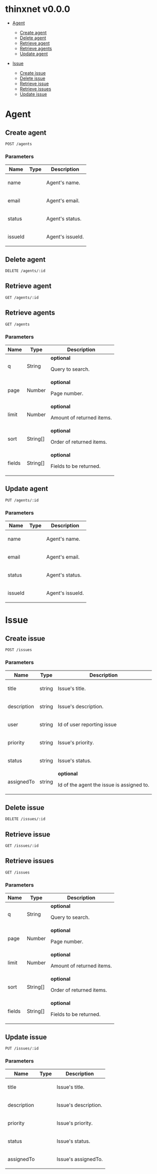 # thinxnet v0.0.0



- [Agent](#agent)
	- [Create agent](#create-agent)
	- [Delete agent](#delete-agent)
	- [Retrieve agent](#retrieve-agent)
	- [Retrieve agents](#retrieve-agents)
	- [Update agent](#update-agent)
	
- [Issue](#issue)
	- [Create issue](#create-issue)
	- [Delete issue](#delete-issue)
	- [Retrieve issue](#retrieve-issue)
	- [Retrieve issues](#retrieve-issues)
	- [Update issue](#update-issue)
	


# Agent

## Create agent



	POST /agents


### Parameters

| Name    | Type      | Description                          |
|---------|-----------|--------------------------------------|
| name			| 			|  <p>Agent's name.</p>							|
| email			| 			|  <p>Agent's email.</p>							|
| status			| 			|  <p>Agent's status.</p>							|
| issueId			| 			|  <p>Agent's issueId.</p>							|

## Delete agent



	DELETE /agents/:id


## Retrieve agent



	GET /agents/:id


## Retrieve agents



	GET /agents


### Parameters

| Name    | Type      | Description                          |
|---------|-----------|--------------------------------------|
| q			| String			| **optional** <p>Query to search.</p>							|
| page			| Number			| **optional** <p>Page number.</p>							|
| limit			| Number			| **optional** <p>Amount of returned items.</p>							|
| sort			| String[]			| **optional** <p>Order of returned items.</p>							|
| fields			| String[]			| **optional** <p>Fields to be returned.</p>							|

## Update agent



	PUT /agents/:id


### Parameters

| Name    | Type      | Description                          |
|---------|-----------|--------------------------------------|
| name			| 			|  <p>Agent's name.</p>							|
| email			| 			|  <p>Agent's email.</p>							|
| status			| 			|  <p>Agent's status.</p>							|
| issueId			| 			|  <p>Agent's issueId.</p>							|

# Issue

## Create issue



	POST /issues


### Parameters

| Name    | Type      | Description                          |
|---------|-----------|--------------------------------------|
| title			| string			|  <p>Issue's title.</p>							|
| description			| string			|  <p>Issue's description.</p>							|
| user			| string			|  <p>Id of user reporting issue</p>							|
| priority			| string			|  <p>Issue's priority.</p>							|
| status			| string			|  <p>Issue's status.</p>							|
| assignedTo			| string			| **optional** <p>Id of the agent the issue is assigned to.</p>							|

## Delete issue



	DELETE /issues/:id


## Retrieve issue



	GET /issues/:id


## Retrieve issues



	GET /issues


### Parameters

| Name    | Type      | Description                          |
|---------|-----------|--------------------------------------|
| q			| String			| **optional** <p>Query to search.</p>							|
| page			| Number			| **optional** <p>Page number.</p>							|
| limit			| Number			| **optional** <p>Amount of returned items.</p>							|
| sort			| String[]			| **optional** <p>Order of returned items.</p>							|
| fields			| String[]			| **optional** <p>Fields to be returned.</p>							|

## Update issue



	PUT /issues/:id


### Parameters

| Name    | Type      | Description                          |
|---------|-----------|--------------------------------------|
| title			| 			|  <p>Issue's title.</p>							|
| description			| 			|  <p>Issue's description.</p>							|
| priority			| 			|  <p>Issue's priority.</p>							|
| status			| 			|  <p>Issue's status.</p>							|
| assignedTo			| 			|  <p>Issue's assignedTo.</p>							|


